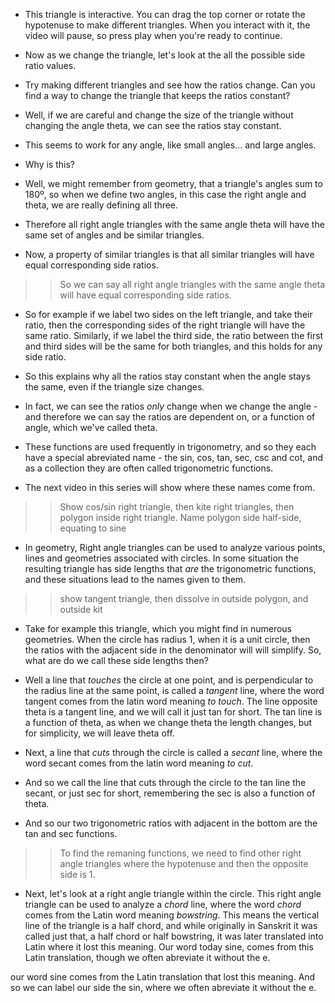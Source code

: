 * This triangle is interactive. You can drag the top corner or rotate the hypotenuse to make different triangles. When you interact with it, the video will pause, so press play when you're ready to continue.


* Now as we change the triangle, let's look at the all the possible side ratio values.

* Try making different triangles and see how the ratios change. Can you find a way to change the triangle that keeps the ratios constant?

* Well, if we are careful and change the size of the triangle without changing the angle theta, we can see the ratios stay constant.
* This seems to work for any angle, like small angles... and large angles.

* Why is this?


* Well, we might remember from geometry, that a triangle's angles sum to 180º, so when we define two angles, in this case the right angle and theta, we are really defining all three.

* Therefore all right angle triangles with the same angle theta will have the same set of angles and be similar triangles.

* Now, a property of similar triangles is that all similar triangles will have equal corresponding side ratios.
>> So we can say all right angle triangles with the same angle theta will have equal corresponding side ratios. 
* So for example if we label two sides on the left triangle, and take their ratio, then the corresponding sides of the right triangle will have the same ratio. Similarly, if we label the third side, the ratio between the first and third sides will be the same for both triangles, and this holds for any side ratio.

* So this explains why all the ratios stay constant when the angle stays the same, even if the triangle size changes.

* In fact, we can see the ratios *only* change when we change the angle - and therefore we can say the ratios are dependent on, or a function of angle, which we've called theta.

* These functions are used frequently in trigonometry, and so they each have a special abreviated name - the sin, cos, tan, sec, csc and cot, and as a collection they are often called trigonometric functions.

* The next video in this series will show where these names come from.




>> Show cos/sin right triangle, then kite right triangles, then polygon inside right triangle. Name polygon side half-side, equating to sine
* In geometry, Right angle triangles can be used to analyze various points, lines and geometries associated with circles. In some situation the resulting triangle has side lengths that *are* the trigonometric functions, and these situations lead to the names given to them.

>> show tangent triangle, then dissolve in outside polygon, and outside kit
* Take for example this triangle, which you might find in numerous geometries. When the circle has radius 1, when it is a unit circle, then the ratios with the adjacent side in the denominator will will simplify. So, what are do we call these side lengths then?

* Well a line that *touches* the circle at one point, and is perpendicular to the radius line at the same point, is called a *tangent* line, where the word tangent comes from the latin word meaning *to touch*. The line opposite theta is a tangent line, and we will call it just tan for short. The tan line is a function of theta, as when we change theta the length changes, but for simplicity, we will leave theta off.

* Next, a line that *cuts* through the circle is called a *secant* line, where the word secant comes from the latin word meaning *to cut*.

* And so we call the line that cuts through the circle to the tan line the secant, or just sec for short, remembering the sec is also a function of theta.

* And so our two trigonometric ratios with adjacent in the bottom are the tan and sec functions.

>> To find the remaning functions, we need to find other right angle triangles where the hypotenuse and then the opposite side is 1.

* Next, let's look at a right angle triangle within the circle. This right angle triangle can be used to analyze a *chord* line, where the word *chord* comes from the Latin word meaning *bowstring*. This means the vertical line of the triangle is a half chord, and while originally in Sanskrit it was called just that, a half chord or half bowstring, it was later translated into Latin where it lost this meaning. Our word today sine, comes from this Latin translation, though we often abreviate it without the e.



our word sine comes from the Latin translation that lost this meaning. And so we can label our side the sin, where we often abreviate it without the e.